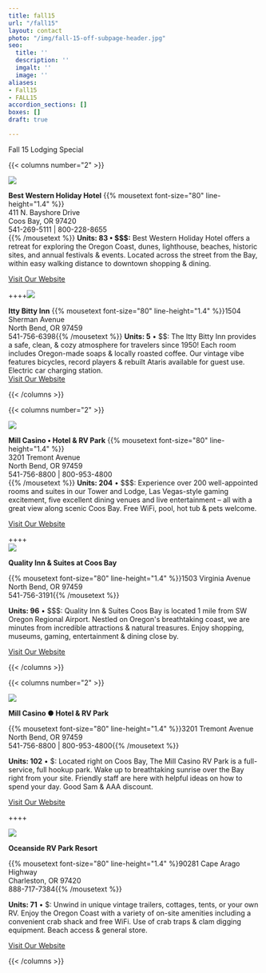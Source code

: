 ```yaml
---
title: fall15
url: "/fall15"
layout: contact
photo: "/img/fall-15-off-subpage-header.jpg"
seo:
  title: ''
  description: ''
  imgalt: ''
  image: ''
aliases:
- Fall15
- FALL15
accordion_sections: []
boxes: []
draft: true

---
```

Fall 15 Lodging Special

{{< columns number="2" >}}

![](/img/New-Best-Western-exterior.jpg)

**Best Western Holiday Hotel**
{{% mousetext font-size="80" line-height="1.4" %}}  
411 N. Bayshore Drive  
Coos Bay, OR 97420  
541-269-5111 | 800-228-8655  
{{% /mousetext %}}
**Units: 83 • $$$:** Best Western Holiday Hotel offers a retreat for exploring the Oregon Coast, dunes, lighthouse, beaches, historic sites, and annual festivals & events. Located across the street from the Bay, within easy walking distance to downtown shopping & dining.

[Visit Our Website](https://www.bestwestern.com/en_US.html)

\++++![](/img/Itty-Bitty.jpg)

**Itty Bitty Inn**
{{% mousetext font-size="80" line-height="1.4" %}}1504 Sherman Avenue  
North Bend, OR 97459  
541-756-6398{{% /mousetext %}}
**Units: 5** • $$: The Itty Bitty Inn provides a safe, clean, & cozy atmosphere for travelers since 1950! Each room includes Oregon-made soaps & locally roasted coffee. Our vintage vibe features bicycles, record players & rebuilt Ataris available for guest use. Electric car charging station.  
[Visit Our Website](https://www.ittybittyinn.com/)

{{< /columns >}}

{{< columns number="2" >}}

![](/img/Mill-hotelfront-cement-fixed.jpg)

**Mill Casino • Hotel & RV Park**
{{% mousetext font-size="80" line-height="1.4" %}}  
3201 Tremont Avenue  
North Bend, OR 97459  
541-756-8800 | 800-953-4800  
{{% /mousetext %}}
**Units: 204** • $$$: Experience over 200 well-appointed rooms and suites in our Tower and Lodge, Las Vegas-style gaming excitement, five excellent dining venues and live entertainment – all with a great view along scenic Coos Bay. Free WiFi, pool, hot tub & pets welcome.

[Visit Our Website](https://www.themillcasino.com)

\++++  
![](/img/quality-inn-and-suites.jpg)

**Quality Inn & Suites at Coos Bay**

{{% mousetext font-size="80" line-height="1.4" %}}1503 Virginia Avenue  
North Bend, OR 97459  
541-756-3191{{% /mousetext %}}

**Units: 96** • $$$: Quality Inn & Suites Coos Bay is located 1 mile from SW Oregon Regional Airport. Nestled on Oregon's breathtaking coast, we are minutes from incredible attractions & natural treasures. Enjoy shopping, museums, gaming, entertainment & dining close by.

[Visit Our Website]()

{{< /columns >}}

{{< columns number="2" >}}

![](/img/Mill-RV-overhead-1944.jpg)

**Mill Casino ● Hotel & RV Park**

{{% mousetext font-size="80" line-height="1.4" %}}3201 Tremont Avenue  
North Bend, OR 97459  
541-756-8800 | 800-953-4800{{% /mousetext %}}

**Units: 102** • $: Located right on Coos Bay, The Mill Casino RV Park is a full-service, full hookup park. Wake up to breathtaking sunrise over the Bay right from your site. Friendly staff are here with helpful ideas on how to spend your day. Good Sam & AAA discount.

[Visit Our Website](https://www.themillcasino.com)

\++++

![](/img/Oceanside-RV-camp.jpg)

**Oceanside RV Park Resort**

{{% mousetext font-size="80" line-height="1.4" %}90281 Cape Arago Highway  
Charleston, OR 97420  
888-717-7384{{% /mousetext %}}

**Units: 71** • $: Unwind in unique vintage trailers, cottages, tents, or your own RV. Enjoy the Oregon Coast with a variety of on-site amenities including a convenient crab shack and free WiFi. Use of crab traps & clam digging equipment. Beach access & general store.

[Visit Our Website](https://www.sunrvresorts.com/resorts/the-northwest/oregon/oceanside-rv-resort)

{{< /columns >}}